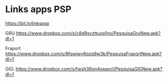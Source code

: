 # Links apps PSP
https://bit.ly/linkspsp

GRU 
https://www.dropbox.com/s/c8d9svzttuxp1no/PesquisaGruNew.apk?dl=1
 
Fraport
https://www.dropbox.com/s/8fqwiwy6ozq9w3k/PesquisaFraportNew.apk?dl=1

GIG: 
https://www.dropbox.com/s/fwsh36on4oeavcl/PesquisaGIGNew.apk?dl=1
 




